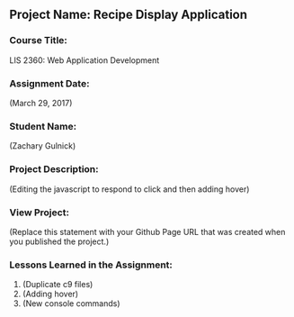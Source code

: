 ## Project Name:  Recipe Display Application

### Course Title:
LIS 2360:  Web Application Development

### Assignment Date:  
(March 29, 2017)

### Student Name:  
(Zachary Gulnick)

### Project Description:
(Editing the javascript to respond to click and then adding hover)

### View Project:
(Replace this statement with your Github Page URL that was created when you 
 published the project.)

### Lessons Learned in the Assignment:
1. (Duplicate c9 files)
2. (Adding hover)
3. (New console commands)
